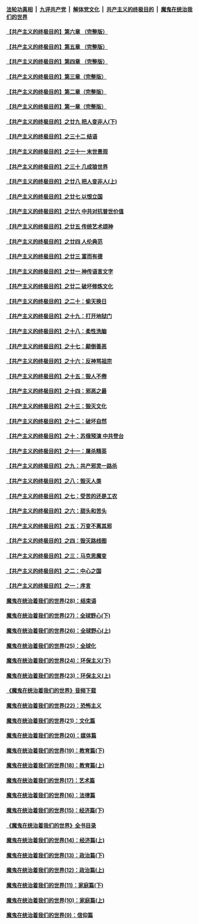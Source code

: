 ####  [法轮功真相](../../../../basic/blob/master/README.md?t=04190701) &nbsp;|&nbsp; [九评共产党](../../../../9ping.md/blob/master/README.md?t=04190701) &nbsp;|&nbsp; [解体党文化](../../../../jtdwh.md/blob/master/README.md?t=04190701)  &nbsp;|&nbsp; [共产主义的终极目的](../../../../gczydzjmd.md/blob/master/README.md?t=04190701) &nbsp;|&nbsp; [魔鬼在统治我们的世界](../../../../mgztzwmdsj.md/blob/master/README.md?t=04190701) 

#### [【共产主义的终极目的】第六章 （完整版）](../pages/nsc422/n11428913.md?t=04190701) 

#### [【共产主义的终极目的】第五章 （完整版）](../pages/nsc422/n11428912.md?t=04190701) 

#### [【共产主义的终极目的】第四章 （完整版）](../pages/nsc422/n11428907.md?t=04190701) 

#### [【共产主义的终极目的】第三章（完整版）](../pages/nsc422/n11428848.md?t=04190701) 

#### [【共产主义的终极目的】第二章（完整版）](../pages/nsc422/n11428831.md?t=04190701) 

#### [【共产主义的终极目的】第一章（完整版）](../pages/nsc422/n11417651.md?t=04190701) 

#### [【共产主义的终极目的】之廿九 把人变非人(下)](../pages/nsc422/n11344140.md?t=04190701) 

#### [【共产主义的终极目的】之三十二 结语](../pages/nsc422/n11360535.md?t=04190701) 

#### [【共产主义的终极目的】之三十一 末世景观](../pages/nsc422/n11351129.md?t=04190701) 

#### [【共产主义的终极目的】之三十 几成狼世界](../pages/nsc422/n11348280.md?t=04190701) 

#### [【共产主义的终极目的】之廿八 把人变非人(上)](../pages/nsc422/n11340492.md?t=04190701) 

#### [【共产主义的终极目的】之廿七 以恨立国](../pages/nsc422/n11336944.md?t=04190701) 

#### [【共产主义的终极目的】之廿六 中共对抗普世价值](../pages/nsc422/n11324785.md?t=04190701) 

#### [【共产主义的终极目的】之廿五 传统艺术颂神](../pages/nsc422/n11296396.md?t=04190701) 

#### [【共产主义的终极目的】之廿四 人伦典范](../pages/nsc422/n11296397.md?t=04190701) 

#### [【共产主义的终极目的】之廿三 富而有德](../pages/nsc422/n11283598.md?t=04190701) 

#### [【共产主义的终极目的】之廿一 神传语言文字](../pages/nsc422/n11263265.md?t=04190701) 

#### [【共产主义的终极目的】之廿二 破坏修炼文化](../pages/nsc422/n11245728.md?t=04190701) 

#### [【共产主义的终极目的】之二十：偷天换日](../pages/nsc422/n11238846.md?t=04190701) 

#### [【共产主义的终极目的】之十九：打开地狱门](../pages/nsc422/n11206376.md?t=04190701) 

#### [【共产主义的终极目的】之十八：柔性洗脑](../pages/nsc422/n11199994.md?t=04190701) 

#### [【共产主义的终极目的】之十七：颠倒善恶](../pages/nsc422/n11179782.md?t=04190701) 

#### [【共产主义的终极目的】之十六：反神骂祖宗](../pages/nsc422/n11166798.md?t=04190701) 

#### [【共产主义的终极目的】之十五：毁人不倦](../pages/nsc422/n11166792.md?t=04190701) 

#### [【共产主义的终极目的】之十四：邪恶之最](../pages/nsc422/n11150249.md?t=04190701) 

#### [【共产主义的终极目的】之十三：毁灭文化](../pages/nsc422/n11135227.md?t=04190701) 

#### [【共产主义的终极目的】之十二：破坏自然](../pages/nsc422/n11135214.md?t=04190701) 

#### [【共产主义的终极目的】之十：苏俄预演 中共登台](../pages/nsc422/n11118424.md?t=04190701) 

#### [【共产主义的终极目的】之十一：屠杀精英](../pages/nsc422/n11118442.md?t=04190701) 

#### [【共产主义的终极目的】之九：共产邪灵一路杀](../pages/nsc422/n11114139.md?t=04190701) 

#### [【共产主义的终极目的】之八：毁灭人类](../pages/nsc422/n11108503.md?t=04190701) 

#### [【共产主义的终极目的】之七：受苦的还是工农](../pages/nsc422/n11101809.md?t=04190701) 

#### [【共产主义的终极目的】之六：甜头和苦头](../pages/nsc422/n11096971.md?t=04190701) 

#### [【共产主义的终极目的】之五：万变不离其邪](../pages/nsc422/n11091285.md?t=04190701) 

#### [【共产主义的终极目的】之四：毁灭路线图](../pages/nsc422/n11086284.md?t=04190701) 

#### [【共产主义的终极目的】之三：马克思魔变](../pages/nsc422/n11061941.md?t=04190701) 

#### [【共产主义的终极目的】之二：中心之国](../pages/nsc422/n11047728.md?t=04190701) 

#### [【共产主义的终极目的】之一：序言](../pages/nsc422/n11086077.md?t=04190701) 

#### [魔鬼在统治着我们的世界(28)：结束语](../pages/nsc422/n10936246.md?t=04190701) 

#### [魔鬼在统治着我们的世界(27)：全球野心(下)](../pages/nsc422/n10928319.md?t=04190701) 

#### [魔鬼在统治着我们的世界(26)：全球野心(上)](../pages/nsc422/n10900318.md?t=04190701) 

#### [魔鬼在统治着我们的世界(25)：全球化](../pages/nsc422/n10788205.md?t=04190701) 

#### [魔鬼在统治着我们的世界(24)：环保主义(下)](../pages/nsc422/n10695307.md?t=04190701) 

#### [魔鬼在统治着我们的世界(23)：环保主义(上)](../pages/nsc422/n10688613.md?t=04190701) 

#### [《魔鬼在统治着我们的世界》音频下载](../pages/nsc422/n10635553.md?t=04190701) 

#### [魔鬼在统治着我们的世界(22)：恐怖主义](../pages/nsc422/n10614727.md?t=04190701) 

#### [魔鬼在统治着我们的世界(21)：文化篇](../pages/nsc422/n10597706.md?t=04190701) 

#### [魔鬼在统治着我们的世界(20)：媒体篇](../pages/nsc422/n10586579.md?t=04190701) 

#### [魔鬼在统治着我们的世界(19)：教育篇(下)](../pages/nsc422/n10564808.md?t=04190701) 

#### [魔鬼在统治着我们的世界(18)：教育篇(上)](../pages/nsc422/n10526970.md?t=04190701) 

#### [魔鬼在统治着我们的世界(17)：艺术篇](../pages/nsc422/n10499093.md?t=04190701) 

#### [魔鬼在统治着我们的世界(16)：法律篇](../pages/nsc422/n10485969.md?t=04190701) 

#### [魔鬼在统治着我们的世界(15)：经济篇(下)](../pages/nsc422/n10469975.md?t=04190701) 

#### [《魔鬼在统治着我们的世界》全书目录](../pages/nsc422/n10464261.md?t=04190701) 

#### [魔鬼在统治着我们的世界(14)：经济篇(上)](../pages/nsc422/n10457370.md?t=04190701) 

#### [魔鬼在统治着我们的世界(13)：政治篇(下)](../pages/nsc422/n10448270.md?t=04190701) 

#### [魔鬼在统治着我们的世界(12)：政治篇(上)](../pages/nsc422/n10444576.md?t=04190701) 

#### [魔鬼在统治着我们的世界(11)：家庭篇(下)](../pages/nsc422/n10440961.md?t=04190701) 

#### [魔鬼在统治着我们的世界(10)：家庭篇(上)](../pages/nsc422/n10435448.md?t=04190701) 

#### [魔鬼在统治着我们的世界(9)：信仰篇](../pages/nsc422/n10432159.md?t=04190701) 


